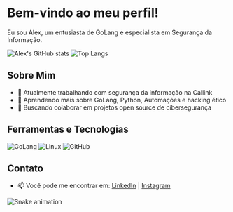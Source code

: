 # Bem-vindo ao meu perfil!

Eu sou Alex, um entusiasta de GoLang e especialista em Segurança da Informação.

![Alex's GitHub stats](https://github-readme-stats.vercel.app/api?username=BodyOf4ibs&show_icons=true&theme=cobalt)
![Top Langs](https://github-readme-stats.vercel.app/api/top-langs/?username=BodyOf4ibs&layout=compact&theme=cobalt)

## Sobre Mim

- 🔭 Atualmente trabalhando com segurança da informação na Callink
- 🌱 Aprendendo mais sobre GoLang, Python, Automações e hacking ético
- 👯 Buscando colaborar em projetos open source de cibersegurança

## Ferramentas e Tecnologias

![GoLang](https://img.shields.io/badge/-GoLang-00ADD8?style=for-the-badge&logo=go)
![Linux](https://img.shields.io/badge/-Linux-FCC624?style=for-the-badge&logo=linux)
![GitHub](https://img.shields.io/badge/-GitHub-181717?style=for-the-badge&logo=github)

## Contato

- 📫 Você pode me encontrar em: [LinkedIn](https://www.linkedin.com/in/alexismael) | [Instagram](https://www.instagram.com/alexismaelb)

![Snake animation](https://github.com/BodyOf4ibs/BodyOf4ibs/blob/output/github-contribution-grid-snake.svg)
